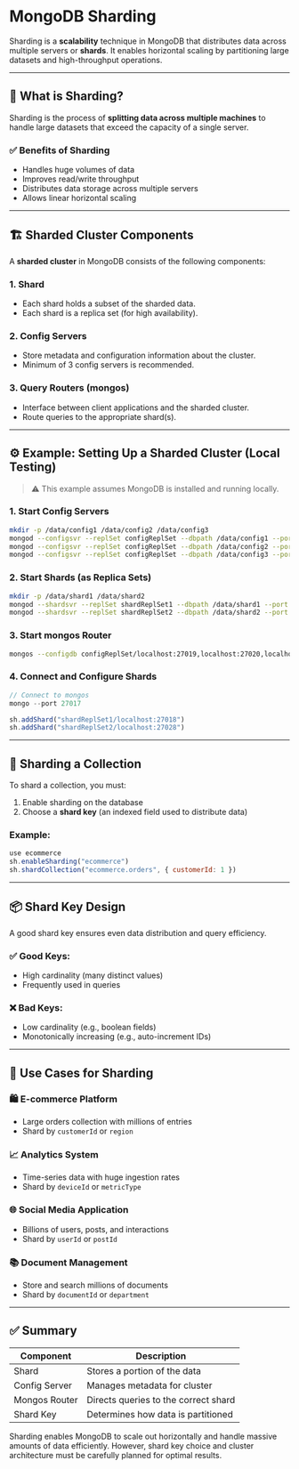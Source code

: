 # MongoDB Sharding  

Sharding is a **scalability** technique in MongoDB that distributes data across multiple servers or **shards**. It enables horizontal scaling by partitioning large datasets and high-throughput operations.

---

## 🔎 What is Sharding?

Sharding is the process of **splitting data across multiple machines** to handle large datasets that exceed the capacity of a single server.

### ✅ Benefits of Sharding
- Handles huge volumes of data
- Improves read/write throughput
- Distributes data storage across multiple servers
- Allows linear horizontal scaling

---

## 🏗️ Sharded Cluster Components

A **sharded cluster** in MongoDB consists of the following components:

### 1. **Shard**
- Each shard holds a subset of the sharded data.
- Each shard is a replica set (for high availability).

### 2. **Config Servers**
- Store metadata and configuration information about the cluster.
- Minimum of 3 config servers is recommended.

### 3. **Query Routers (mongos)**
- Interface between client applications and the sharded cluster.
- Route queries to the appropriate shard(s).

---

## ⚙️ Example: Setting Up a Sharded Cluster (Local Testing)
> ⚠️ This example assumes MongoDB is installed and running locally.

### 1. Start Config Servers
```bash
mkdir -p /data/config1 /data/config2 /data/config3
mongod --configsvr --replSet configReplSet --dbpath /data/config1 --port 27019 --fork --logpath /data/config1/log
mongod --configsvr --replSet configReplSet --dbpath /data/config2 --port 27020 --fork --logpath /data/config2/log
mongod --configsvr --replSet configReplSet --dbpath /data/config3 --port 27021 --fork --logpath /data/config3/log
```

### 2. Start Shards (as Replica Sets)
```bash
mkdir -p /data/shard1 /data/shard2
mongod --shardsvr --replSet shardReplSet1 --dbpath /data/shard1 --port 27018 --fork --logpath /data/shard1/log
mongod --shardsvr --replSet shardReplSet2 --dbpath /data/shard2 --port 27028 --fork --logpath /data/shard2/log
```

### 3. Start mongos Router
```bash
mongos --configdb configReplSet/localhost:27019,localhost:27020,localhost:27021 --port 27017 --fork --logpath /data/mongos.log
```

### 4. Connect and Configure Shards
```js
// Connect to mongos
mongo --port 27017

sh.addShard("shardReplSet1/localhost:27018")
sh.addShard("shardReplSet2/localhost:27028")
```

---

## 🔑 Sharding a Collection

To shard a collection, you must:
1. Enable sharding on the database
2. Choose a **shard key** (an indexed field used to distribute data)

### Example:
```js
use ecommerce
sh.enableSharding("ecommerce")
sh.shardCollection("ecommerce.orders", { customerId: 1 })
```

---

## 📦 Shard Key Design
A good shard key ensures even data distribution and query efficiency.

### ✅ Good Keys:
- High cardinality (many distinct values)
- Frequently used in queries

### ❌ Bad Keys:
- Low cardinality (e.g., boolean fields)
- Monotonically increasing (e.g., auto-increment IDs)

---

## 💼 Use Cases for Sharding

### 🛍 E-commerce Platform
- Large orders collection with millions of entries
- Shard by `customerId` or `region`

### 📈 Analytics System
- Time-series data with huge ingestion rates
- Shard by `deviceId` or `metricType`

### 🌐 Social Media Application
- Billions of users, posts, and interactions
- Shard by `userId` or `postId`

### 📚 Document Management
- Store and search millions of documents
- Shard by `documentId` or `department`

---

## ✅ Summary
| Component       | Description                               |
|----------------|-------------------------------------------|
| Shard          | Stores a portion of the data              |
| Config Server  | Manages metadata for cluster              |
| Mongos Router  | Directs queries to the correct shard      |
| Shard Key      | Determines how data is partitioned        |

Sharding enables MongoDB to scale out horizontally and handle massive amounts of data efficiently. However, shard key choice and cluster architecture must be carefully planned for optimal results.

